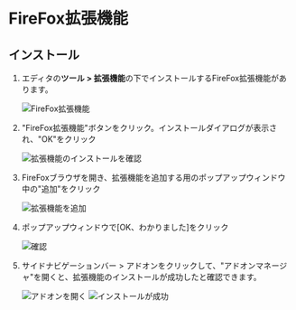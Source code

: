 # FireFox拡張機能
## インストール
1. エディタの**ツール > 拡張機能**の下でインストールするFireFox拡張機能があります。

    ![FireFox拡張機能](https://docimages.blob.core.chinacloudapi.cn/images/Studio/Market/extensioninpath20201019.png)

2. "FireFox拡張機能"ボタンをクリック。インストールダイアログが表示され、"OK"をクリック

    ![拡張機能のインストールを確認](https://docimages.blob.core.chinacloudapi.cn/images/Studio/Extensions/firefox-installation.PNG)

3. FireFoxブラウザを開き、拡張機能を追加する用のポップアップウィンドウ中の"追加"をクリック

    ![拡張機能を追加](https://docimages.blob.core.chinacloudapi.cn/images/Studio/Extensions/firefox-addextension.PNG)

4. ポップアップウィンドウで[OK、わかりました]をクリック

    ![確認](https://docimages.blob.core.chinacloudapi.cn/images/Studio/Extensions/firefox-confirm.PNG)

5. サイドナビゲーションバー > アドオンをクリックして、"アドオンマネージャ"を開くと、拡張機能のインストールが成功したと確認できます。

    ![アドオンを開く](https://docimages.blob.core.chinacloudapi.cn/images/Studio/Extensions/firefox-attachExtension.PNG)
    ![インストールが成功](https://docimages.blob.core.chinacloudapi.cn/images/Studio/Extensions/firefox-installationSuccess.PNG)
